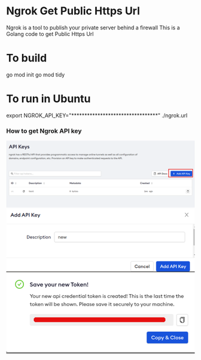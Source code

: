 # Ngrok Get Public Https Url
Ngrok is a tool to publish your private server behind a firewall
This is a Golang code to get Public Https Url

# To build 
go mod init
go mod tidy

# To run in Ubuntu
export NGROK_API_KEY="*********************************"
./ngrok.url


###  How to get Ngrok API key 
![Step 1](https://github.com/PeishengYE/NgrokGetPublicHttpsUrl/blob/main/ngrok.api.key.howto.00.png)
![Step 2](https://github.com/PeishengYE/NgrokGetPublicHttpsUrl/blob/main/ngrok.api.key.howto.01.png)
![Step 3](https://github.com/PeishengYE/NgrokGetPublicHttpsUrl/blob/main/ngrok.api.key.howto.02.png)



